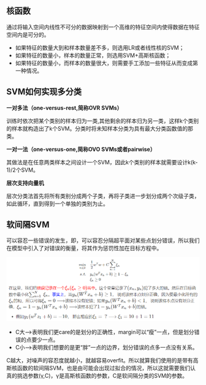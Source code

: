 ## 核函数

通过将输入空间内线性不可分的数据映射到一个高维的特征空间内使得数据在特征空间内是可分的。

- 如果特征的数量大到和样本数量差不多，则选用LR或者线性核的SVM；
- 如果特征的数量小，样本的数量正常，则选用SVM+高斯核函数；
- 如果特征的数量小，而样本的数量很大，则需要手工添加一些特征从而变成第一种情况。

## SVM如何实现多分类

**一对多法（one-versus-rest,简称OVR SVMs）**

训练时依次把某个类别的样本归为一类,其他剩余的样本归为另一类，这样k个类别的样本就构造出了k个SVM。分类时将未知样本分类为具有最大分类函数值的那类。

**一对一法（one-versus-one,简称OVO SVMs或者pairwise）**

其做法是在任意两类样本之间设计一个SVM，因此k个类别的样本就需要设计k(k-1)/2个SVM。

**层次支持向量机**

层次分类法首先将所有类别分成两个子类，再将子类进一步划分成两个次级子类，如此循环，直到得到一个单独的类别为止。

## 软间隔SVM

可以容忍一些错误的发生，即，可以容忍分隔超平面对某些点划分错误，所以我们在模型中引入了对错误的衡量，将其作为惩罚性加在目标方程中。

![image-20200827133309716](assets/SVM/image-20200827133309716.png)

- C大⟶表明我们更care的是划分的正确性，margin可以“瘦”一点，但是划分错误的点要少一点。
- C小⟶表明我们想要的是更“胖”一点的边界，划分错误的点多一点没有关系。

C越大，对噪声的容忍度就越小，就越容易overfit。所以就算我们使用的是带有高斯核函数的软间隔SVM，也是由可能会出现过拟合的情况，所以这就需要我们认真的挑选参数(γ,C)，γ是高斯核函数的参数，C是软间隔分类的SVM的参数。